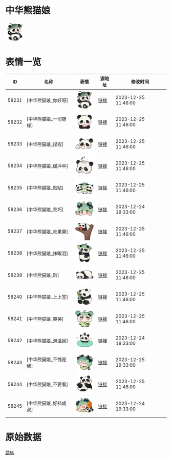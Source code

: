 # 中华熊猫娘

<img src="./cover.png" height="60" alt="cover" />

# 表情一览

|ID|名称|表情|源地址|修改时间|
|----|----|----|----|----|
|58231|[中华熊猫娘_你好呀]|<img src="./pic/058231_%5B中华熊猫娘_你好呀%5D.png" height="60" alt="你好呀"/>|[链接](https://i0.hdslb.com/bfs/garb/448d508a73debc63e9d5474d60bdcf82f913a3da.png)|2023-12-25 11:46:00|
|58232|[中华熊猫娘_一切随缘]|<img src="./pic/058232_%5B中华熊猫娘_一切随缘%5D.png" height="60" alt="一切随缘"/>|[链接](https://i0.hdslb.com/bfs/garb/36ebb98e8bff9179488eab55826e096ca5834108.png)|2023-12-25 11:46:00|
|58233|[中华熊猫娘_捏捏]|<img src="./pic/058233_%5B中华熊猫娘_捏捏%5D.png" height="60" alt="捏捏"/>|[链接](https://i0.hdslb.com/bfs/garb/ff75b411558717f7e4b2482b7d7b4bdf98d6cb5e.png)|2023-12-25 11:46:00|
|58234|[中华熊猫娘_缓冲中]|<img src="./pic/058234_%5B中华熊猫娘_缓冲中%5D.png" height="60" alt="缓冲中"/>|[链接](https://i0.hdslb.com/bfs/garb/0a4ffe810ad77417bd73e6cd19c38b7c7bd81270.png)|2023-12-25 11:46:00|
|58235|[中华熊猫娘_贴贴]|<img src="./pic/058235_%5B中华熊猫娘_贴贴%5D.png" height="60" alt="贴贴"/>|[链接](https://i0.hdslb.com/bfs/garb/1e86ef1ee79089cffe1f04b39e8fb9af63c97e14.png)|2023-12-25 11:46:00|
|58236|[中华熊猫娘_乖巧]|<img src="./pic/058236_%5B中华熊猫娘_乖巧%5D.png" height="60" alt="乖巧"/>|[链接](https://i0.hdslb.com/bfs/garb/66a569d3b8b7bb80d4e3bb78765bc7bd68beeac3.png)|2023-12-24 19:33:00|
|58237|[中华熊猫娘_吃果果]|<img src="./pic/058237_%5B中华熊猫娘_吃果果%5D.png" height="60" alt="吃果果"/>|[链接](https://i0.hdslb.com/bfs/garb/4bcd2e40bc55c59d3d91a26c6e08cefae9b1c1eb.png)|2023-12-25 11:46:00|
|58238|[中华熊猫娘_抹眼泪]|<img src="./pic/058238_%5B中华熊猫娘_抹眼泪%5D.png" height="60" alt="抹眼泪"/>|[链接](https://i0.hdslb.com/bfs/garb/7f608aa1d54be76c20d03e9a5a9f43dd92064c62.png)|2023-12-25 11:46:00|
|58239|[中华熊猫娘_趴]|<img src="./pic/058239_%5B中华熊猫娘_趴%5D.png" height="60" alt="趴"/>|[链接](https://i0.hdslb.com/bfs/garb/bedb9fc8fa675d582cd7b8faa74b1e9f58e99fbf.png)|2023-12-25 11:46:00|
|58240|[中华熊猫娘_上上签]|<img src="./pic/058240_%5B中华熊猫娘_上上签%5D.png" height="60" alt="上上签"/>|[链接](https://i0.hdslb.com/bfs/garb/97b8045e98fe9fc4d7127970e690e3577b6f825e.png)|2023-12-25 11:46:00|
|58241|[中华熊猫娘_哭哭]|<img src="./pic/058241_%5B中华熊猫娘_哭哭%5D.png" height="60" alt="哭哭"/>|[链接](https://i0.hdslb.com/bfs/garb/fd62a3ece722876d377de49d63311882828d7335.png)|2023-12-25 11:46:00|
|58242|[中华熊猫娘_泡温泉]|<img src="./pic/058242_%5B中华熊猫娘_泡温泉%5D.png" height="60" alt="泡温泉"/>|[链接](https://i0.hdslb.com/bfs/garb/5a79169e63f5ec6baafc1c6edbd3833738ed1ef8.png)|2023-12-24 19:33:00|
|58243|[中华熊猫娘_不愧是我]|<img src="./pic/058243_%5B中华熊猫娘_不愧是我%5D.png" height="60" alt="不愧是我"/>|[链接](https://i0.hdslb.com/bfs/garb/1d3efcec50d316969c13d31da118926d5d98f3ac.png)|2023-12-25 19:33:00|
|58244|[中华熊猫娘_不要看]|<img src="./pic/058244_%5B中华熊猫娘_不要看%5D.png" height="60" alt="不要看"/>|[链接](https://i0.hdslb.com/bfs/garb/4506282eb44fd649137a1e2dc2762fba17da4375.png)|2023-12-25 11:46:00|
|58245|[中华熊猫娘_好柿成双]|<img src="./pic/058245_%5B中华熊猫娘_好柿成双%5D.png" height="60" alt="好柿成双"/>|[链接](https://i0.hdslb.com/bfs/garb/57163af004777f835a88d0e064b801b0d68b222c.png)|2023-12-24 19:33:00|

# 原始数据

[跳转](./raw.json)

